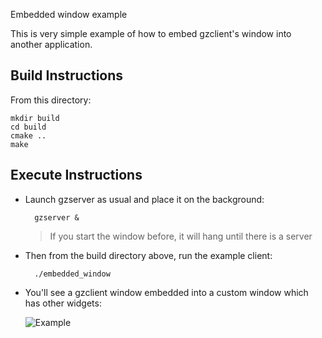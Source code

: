 Embedded window example

This is very simple example of how to embed gzclient's window into another
application.

## Build Instructions

From this directory:

    mkdir build
    cd build
    cmake ..
    make

## Execute Instructions

* Launch gzserver as usual and place it on the background:

        gzserver &

    > If you start the window before, it will hang until there is a server

* Then from the build directory above, run the example client:

        ./embedded_window

* You'll see a gzclient window embedded into a custom window which has other
  widgets:

    ![Example](https://bytebucket.org/osrf/gazebo/raw/default/examples/stand_alone/embedded_window/example.png)
